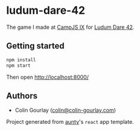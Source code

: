 # ludum-dare-42

The game I made at [CampJS IX](https://ix.campjs.com/) for [Ludum Dare 42](https://ldjam.com/events/ludum-dare/42/).

## Getting started

```sh
npm install
npm start
```

Then open [http://localhost:8000/](http://localhost:8000/)

## Authors

- Colin Gourlay ([colin@colin-gourlay.com](mailto:colin@colin-gourlay.com))

Project generated from [aunty](https://github.com/abcnews/aunty)'s `react` app template.
